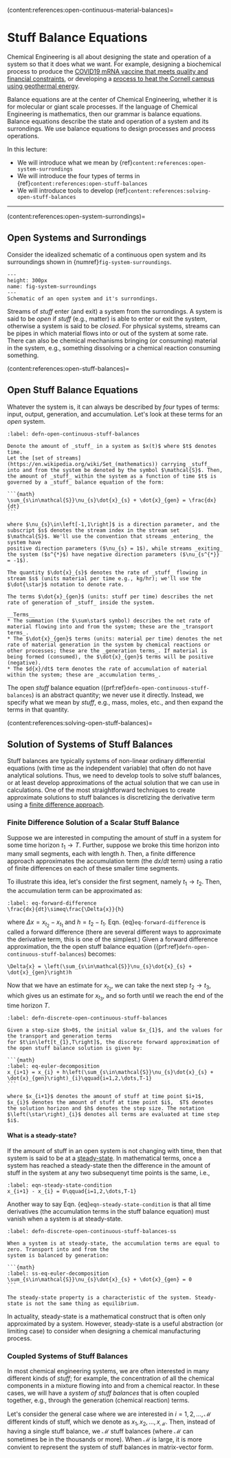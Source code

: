 (content:references:open-continuous-material-balances)=
# Stuff Balance Equations
Chemical Engineering is all about designing the state and operation of a system so that it does what we want. 
For example, designing a biochemical process to produce the [COVID19 mRNA vaccine that meets quality and financial constraints](https://engineering.virginia.edu/news/2022/02/chemical-engineering-alumnus-paul-mensah-elected-national-academy-engineering), 
or developing a [process to heat the Cornell campus using geothermal energy](https://earthsourceheat.cornell.edu).

Balance equations are at the center of Chemical Engineering, whether it is for molecular or giant scale processes. If the language of Chemical Engineering is mathematics, then our grammar is balance equations. Balance equations describe the state and operation of a system and its surrondings. We use balance equations to design processes and process operations.

In this lecture:
* We will introduce what we mean by {ref}`content:references:open-system-surrondings`
* We will introduce the four types of terms in {ref}`content:references:open-stuff-balances`
* We will introduce tools to develop {ref}`content:references:solving-open-stuff-balances`

---

(content:references:open-system-surrondings)=
## Open Systems and Surrondings

Consider the idealized schematic of a continuous open system and its surroundings shown in 
{numref}`fig-system-surroundings`.

```{figure} ./figs/Fig-System-Surrondings.pdf
---
height: 300px
name: fig-system-surroundings
---
Schematic of an open system and it's surrondings.
```

Streams of _stuff_ enter (and exit) a system from the surrondings. A system is said to be _open_ 
if _stuff_ (e.g., matter) is able to enter or exit the system, otherwise a system is said to be _closed_.
For physical systems, streams can be pipes in which material flows into or out of the system at some rate. 
There can also be chemical mechanisms bringing (or consuming) material in the system, e.g., something dissolving or a chemical reaction consuming something. 

(content:references:open-stuff-balances)=
## Open Stuff Balance Equations
Whatever the system is, it can always be described by _four_ types of terms: input, output, generation, and accumulation. Let's look at these terms for an _open_ system.

````{prf:definition} Open Continuous Stuff Balance
:label: defn-open-continuous-stuff-balances

Denote the amount of _stuff_ in a system as $x(t)$ where $t$ denotes time.
Let the [set of streams](https://en.wikipedia.org/wiki/Set_(mathematics)) carrying _stuff_ into and from the system be denoted by the symbol $\mathcal{S}$. Then, the amount of _stuff_ within the system as a function of time $t$ is governed by a _stuff_ balance equation of the form:

```{math}
\sum_{s\in\mathcal{S}}\nu_{s}\dot{x}_{s} + \dot{x}_{gen} = \frac{dx}{dt}
```

where $\nu_{s}\in\left[-1,1\right]$ is a direction parameter, and the subscript $s$ denotes the stream index in the stream set $\mathcal{S}$. We'll use the convention that streams _entering_ the system have
positive direction parameters ($\nu_{s} = 1$), while streams _exiting_ the system ($s^{*}$) have negative direction parameters ($\nu_{s^{*}} = -1$). 

The quantity $\dot{x}_{s}$ denotes the rate of _stuff_ flowing in stream $s$ (units material per time e.g., kg/hr); we'll use the $\dot{\star}$ notation to denote rate.

The terms $\dot{x}_{gen}$ (units: stuff per time) describes the net rate of generation of _stuff_ inside the system.

__Terms__
* The summation (the $\sum\star$ symbol) describes the net rate of material flowing into and from the system; these are the _transport terms_. 
* The $\dot{x}_{gen}$ terms (units: material per time) denotes the net rate of material generation in the system by chemical reactions or other processes; these are the _generation terms_. If material is being formed (consumed), the $\dot{x}_{gen}$ terms will be positive (negative). 
* The $d{x}/dt$ term denotes the rate of accumulation of material within the system; these are _accumulation terms_. 

````

The open _stuff_ balance equation ({prf:ref}`defn-open-continuous-stuff-balances`) is an abstract quantity; we never use it directly. Instead, we specify what we mean by _stuff_, e.g., mass, moles, etc., and then expand the terms in that quantity.

(content:references:solving-open-stuff-balances)=
## Solution of Systems of Stuff Balances
Stuff balances are typically systems of non-linear ordinary differential equations (with time as the independent variable) that often do not have analytical solutions. Thus, we need to develop tools to solve stuff balances, or at least develop approximations of the actual solution that we can use in calculations. One of the most straightforward techniques to create approximate solutions to stuff balances is discretizing the derivative term using a [finite difference approach](https://en.wikipedia.org/wiki/Finite_difference).

### Finite Difference Solution of a Scalar Stuff Balance
Suppose we are interested in computing the amount of stuff in a system for some time horizon $t_{1}\rightarrow{T}$.
Further, suppose we broke this time horizon into many small segments, each with length $h$.
Then, a finite difference approach approximates the accumulation term (the $dx/dt$ term) using a ratio of finite differences on each of these smaller time segments.

To illustrate this idea, let's consider the first segment, namely $t_{1}\rightarrow{t_{2}}$. Then, the accumulation term can be approximated as:

```{math}
:label: eq-forward-difference
\frac{dx}{dt}\simeq\frac{\Delta{x}}{h}
```

where $\Delta{x} = x_{t_{2}} - x_{t_{1}}$ and $h = t_{2} - t_{1}$. 
Eqn. {eq}`eq-forward-difference` is called a forward difference (there are several different ways to approximate the derivative term, this is one of the simplest.) Given a forward difference approximation, the 
the open stuff balance equation ({prf:ref}`defn-open-continuous-stuff-balances`) becomes:

```{math}
\Delta{x} = \left(\sum_{s\in\mathcal{S}}\nu_{s}\dot{x}_{s} + \dot{x}_{gen}\right)h
```

Now that we have an estimate for $x_{t_{2}}$, we can take the next step $t_{2}\rightarrow{t_{3}}$, which gives us an estimate for $x_{t_{3}}$, and so forth until we reach the end of the time horizon $T$. 

````{prf:definition} Discrete Solution Open Stuff Balance
:label: defn-discrete-open-continuous-stuff-balances

Given a step-size $h>0$, the initial value $x_{1}$, and the values for the transport and generation terms
for $t\in\left[t_{1},T\right]$, the discrete forward approximation of the open stuff balance solution is given by:

```{math}
:label: eq-euler-decomposition
x_{i+1} = x_{i} + h\left(\sum_{s\in\mathcal{S}}\nu_{s}\dot{x}_{s} + \dot{x}_{gen}\right)_{i}\qquad{i=1,2,\dots,T-1}
```

where $x_{i+1}$ denotes the amount of stuff at time point $i+1$, 
$x_{i}$ denotes the amount of stuff at time point $i$,  $T$ denotes the solution horizon and $h$ denotes the step size. The notation $\left(\star\right)_{i}$ denotes all terms are evaluated at time step $i$.
````

#### What is a steady-state?
If the amount of stuff in an open system is not changing with time, then that system is said to be at a [steady-state](https://en.wikipedia.org/wiki/Steady_state). In mathematical terms, once a system has reached a steady-state then the difference in the amount of stuff in the system at any two subsequenyt time points is the same, i.e., 

```{math}
:label: eqn-steady-state-condition
x_{i+1} - x_{i} = 0\qquad{i=1,2,\dots,T-1}
```

Another way to say Eqn. {eq}`eqn-steady-state-condition` is that all time derivatives (the accumulation terms in the stuff balance equation) must vanish when a system is at steady-state. 

````{prf:definition} Steady State
:label: defn-discrete-open-continuous-stuff-balances-ss

When a system is at steady-state, the accumulation terms are equal to zero. Transport into and from the 
system is balanced by generation:

```{math}
:label: ss-eq-euler-decomposition
\sum_{s\in\mathcal{S}}\nu_{s}\dot{x}_{s} + \dot{x}_{gen} = 0
```

The steady-state property is a characteristic of the system. Steady-state is not the same thing as equilibrium.

````

In actuality, steady-state is a mathematical construct that is often only approximated by a system. However, steady-state is a useful abstraction (or limiting case) to consider when designing a chemical manufacturing process. 

### Coupled Systems of Stuff Balances
In most chemical engineering systems, we are often interested in many different kinds of _stuff_; for example,
the concentration of all the chemical components in a mixture flowing into and from a chemical reactor. 
In these cases, we will have a _system of stuff balances_ that is often coupled together, e.g., through 
the generation (chemical reaction) terms. 

Let's consider the general case where we are interested in $i=1,2,\dots,\mathcal{M}$ different kinds of stuff, which
we denote as $x_{1},x_{2},\dots,x_{\mathcal{M}}$. Then, instead of having a single stuff balance, we $\mathcal{M}$ stuff balances (where $\mathcal{M}$ can sometimes be in the thousands or more). When $\mathcal{M}$ is large, it is more convient to represent the system of stuff balances in matrix-vector form.